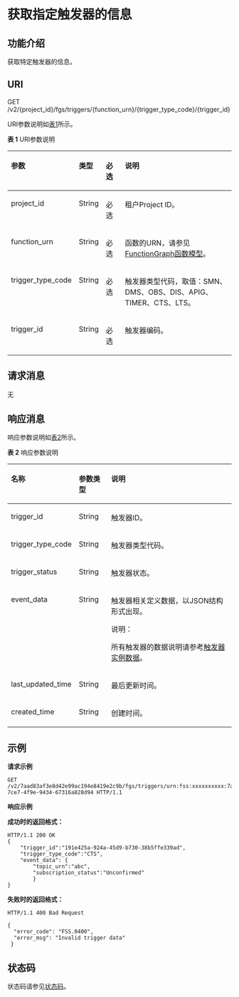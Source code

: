 # 获取指定触发器的信息<a name="ZH-CN_TOPIC_0115410485"></a>

## 功能介绍<a name="section42928880"></a>

获取特定触发器的信息。

## URI<a name="section50815604"></a>

GET /v2/\{project\_id\}/fgs/triggers/\{function\_urn\}/\{trigger\_type\_code\}/\{trigger\_id\}

URI参数说明如[表1](#table9801345604)所示。

**表 1**  URI参数说明

<a name="table9801345604"></a>
<table><thead align="left"><tr id="row28011445507"><th class="cellrowborder" valign="top" width="15%" id="mcps1.2.5.1.1"><p id="p4231125113017"><a name="p4231125113017"></a><a name="p4231125113017"></a>参数</p>
</th>
<th class="cellrowborder" valign="top" width="10%" id="mcps1.2.5.1.2"><p id="p192315518015"><a name="p192315518015"></a><a name="p192315518015"></a>类型</p>
</th>
<th class="cellrowborder" valign="top" width="10%" id="mcps1.2.5.1.3"><p id="p423155114014"><a name="p423155114014"></a><a name="p423155114014"></a>必选</p>
</th>
<th class="cellrowborder" valign="top" width="65%" id="mcps1.2.5.1.4"><p id="p62311351905"><a name="p62311351905"></a><a name="p62311351905"></a>说明</p>
</th>
</tr>
</thead>
<tbody><tr id="row0801645403"><td class="cellrowborder" valign="top" width="15%" headers="mcps1.2.5.1.1 "><p id="p69341855201"><a name="p69341855201"></a><a name="p69341855201"></a>project_id</p>
</td>
<td class="cellrowborder" valign="top" width="10%" headers="mcps1.2.5.1.2 "><p id="p159425551012"><a name="p159425551012"></a><a name="p159425551012"></a>String</p>
</td>
<td class="cellrowborder" valign="top" width="10%" headers="mcps1.2.5.1.3 "><p id="p3942255607"><a name="p3942255607"></a><a name="p3942255607"></a>必选</p>
</td>
<td class="cellrowborder" valign="top" width="65%" headers="mcps1.2.5.1.4 "><p id="p199421551104"><a name="p199421551104"></a><a name="p199421551104"></a>租户Project ID。</p>
</td>
</tr>
<tr id="row10801114516010"><td class="cellrowborder" valign="top" width="15%" headers="mcps1.2.5.1.1 "><p id="p29421550019"><a name="p29421550019"></a><a name="p29421550019"></a>function_urn</p>
</td>
<td class="cellrowborder" valign="top" width="10%" headers="mcps1.2.5.1.2 "><p id="p1994275510020"><a name="p1994275510020"></a><a name="p1994275510020"></a>String</p>
</td>
<td class="cellrowborder" valign="top" width="10%" headers="mcps1.2.5.1.3 "><p id="p1694212551108"><a name="p1694212551108"></a><a name="p1694212551108"></a>必选</p>
</td>
<td class="cellrowborder" valign="top" width="65%" headers="mcps1.2.5.1.4 "><p id="p14949185515014"><a name="p14949185515014"></a><a name="p14949185515014"></a>函数的URN，请参见<a href="FunctionGraph函数模型.md">FunctionGraph函数模型</a>。</p>
</td>
</tr>
<tr id="row198018451708"><td class="cellrowborder" valign="top" width="15%" headers="mcps1.2.5.1.1 "><p id="p12949185514018"><a name="p12949185514018"></a><a name="p12949185514018"></a>trigger_type_code</p>
</td>
<td class="cellrowborder" valign="top" width="10%" headers="mcps1.2.5.1.2 "><p id="p89499554013"><a name="p89499554013"></a><a name="p89499554013"></a>String</p>
</td>
<td class="cellrowborder" valign="top" width="10%" headers="mcps1.2.5.1.3 "><p id="p4949165516014"><a name="p4949165516014"></a><a name="p4949165516014"></a>必选</p>
</td>
<td class="cellrowborder" valign="top" width="65%" headers="mcps1.2.5.1.4 "><p id="p1494935519016"><a name="p1494935519016"></a><a name="p1494935519016"></a>触发器类型代码，取值：SMN、DMS、OBS、DIS、APIG、TIMER、CTS、LTS。</p>
</td>
</tr>
<tr id="row78011451807"><td class="cellrowborder" valign="top" width="15%" headers="mcps1.2.5.1.1 "><p id="p895711551507"><a name="p895711551507"></a><a name="p895711551507"></a>trigger_id</p>
</td>
<td class="cellrowborder" valign="top" width="10%" headers="mcps1.2.5.1.2 "><p id="p199574551503"><a name="p199574551503"></a><a name="p199574551503"></a>String</p>
</td>
<td class="cellrowborder" valign="top" width="10%" headers="mcps1.2.5.1.3 "><p id="p10957195519017"><a name="p10957195519017"></a><a name="p10957195519017"></a>必选</p>
</td>
<td class="cellrowborder" valign="top" width="65%" headers="mcps1.2.5.1.4 "><p id="p119651355507"><a name="p119651355507"></a><a name="p119651355507"></a>触发器编码。</p>
</td>
</tr>
</tbody>
</table>

## 请求消息<a name="section54687260"></a>

无

## 响应消息<a name="section22423296"></a>

响应参数说明如[表2](#table394445163918)所示。    

**表 2**  响应参数说明

<a name="table394445163918"></a>
<table><thead align="left"><tr id="row5944851163912"><th class="cellrowborder" valign="top" width="20%" id="mcps1.2.4.1.1"><p id="p7944165193912"><a name="p7944165193912"></a><a name="p7944165193912"></a>名称</p>
</th>
<th class="cellrowborder" valign="top" width="15%" id="mcps1.2.4.1.2"><p id="p494413519391"><a name="p494413519391"></a><a name="p494413519391"></a>参数类型</p>
</th>
<th class="cellrowborder" valign="top" width="65%" id="mcps1.2.4.1.3"><p id="p159441351193918"><a name="p159441351193918"></a><a name="p159441351193918"></a>说明</p>
</th>
</tr>
</thead>
<tbody><tr id="row656714506269"><td class="cellrowborder" valign="top" width="20%" headers="mcps1.2.4.1.1 "><p id="p897220169325"><a name="p897220169325"></a><a name="p897220169325"></a>trigger_id</p>
</td>
<td class="cellrowborder" valign="top" width="15%" headers="mcps1.2.4.1.2 "><p id="p10200164542217"><a name="p10200164542217"></a><a name="p10200164542217"></a>String</p>
</td>
<td class="cellrowborder" valign="top" width="65%" headers="mcps1.2.4.1.3 "><p id="p3971716113216"><a name="p3971716113216"></a><a name="p3971716113216"></a>触发器ID。</p>
</td>
</tr>
<tr id="row1447114561264"><td class="cellrowborder" valign="top" width="20%" headers="mcps1.2.4.1.1 "><p id="p19701163322"><a name="p19701163322"></a><a name="p19701163322"></a>trigger_type_code</p>
</td>
<td class="cellrowborder" valign="top" width="15%" headers="mcps1.2.4.1.2 "><p id="p182008456225"><a name="p182008456225"></a><a name="p182008456225"></a>String</p>
</td>
<td class="cellrowborder" valign="top" width="65%" headers="mcps1.2.4.1.3 "><p id="p296918163326"><a name="p296918163326"></a><a name="p296918163326"></a>触发器类型代码。</p>
</td>
</tr>
<tr id="row1481912191695"><td class="cellrowborder" valign="top" width="20%" headers="mcps1.2.4.1.1 "><p id="p1282013191495"><a name="p1282013191495"></a><a name="p1282013191495"></a>trigger_status</p>
</td>
<td class="cellrowborder" valign="top" width="15%" headers="mcps1.2.4.1.2 "><p id="p282011191396"><a name="p282011191396"></a><a name="p282011191396"></a>String</p>
</td>
<td class="cellrowborder" valign="top" width="65%" headers="mcps1.2.4.1.3 "><p id="p58201119097"><a name="p58201119097"></a><a name="p58201119097"></a>触发器状态。</p>
</td>
</tr>
<tr id="row171881259182617"><td class="cellrowborder" valign="top" width="20%" headers="mcps1.2.4.1.1 "><p id="p15535100113911"><a name="p15535100113911"></a><a name="p15535100113911"></a>event_data</p>
</td>
<td class="cellrowborder" valign="top" width="15%" headers="mcps1.2.4.1.2 "><p id="p220064511221"><a name="p220064511221"></a><a name="p220064511221"></a>String</p>
</td>
<td class="cellrowborder" valign="top" width="65%" headers="mcps1.2.4.1.3 "><p id="p1596641617325"><a name="p1596641617325"></a><a name="p1596641617325"></a>触发器相关定义数据，以JSON结构形式出现。</p>
<div class="note" id="note18893340141012"><a name="note18893340141012"></a><a name="note18893340141012"></a><span class="notetitle"> 说明： </span><div class="notebody"><p id="p1889474019102"><a name="p1889474019102"></a><a name="p1889474019102"></a>所有触发器的数据说明请参考<a href="函数Trigger-Management触发器模型.md#section196721276373">触发器实例数据</a>。</p>
</div></div>
</td>
</tr>
<tr id="row152771626162720"><td class="cellrowborder" valign="top" width="20%" headers="mcps1.2.4.1.1 "><p id="p19484145112813"><a name="p19484145112813"></a><a name="p19484145112813"></a>last_updated_time</p>
</td>
<td class="cellrowborder" valign="top" width="15%" headers="mcps1.2.4.1.2 "><p id="p420044517221"><a name="p420044517221"></a><a name="p420044517221"></a>String</p>
</td>
<td class="cellrowborder" valign="top" width="65%" headers="mcps1.2.4.1.3 "><p id="p206041542154210"><a name="p206041542154210"></a><a name="p206041542154210"></a>最后更新时间。</p>
</td>
</tr>
<tr id="row143501123142714"><td class="cellrowborder" valign="top" width="20%" headers="mcps1.2.4.1.1 "><p id="p16454055789"><a name="p16454055789"></a><a name="p16454055789"></a>created_time</p>
</td>
<td class="cellrowborder" valign="top" width="15%" headers="mcps1.2.4.1.2 "><p id="p9960161643210"><a name="p9960161643210"></a><a name="p9960161643210"></a>String</p>
</td>
<td class="cellrowborder" valign="top" width="65%" headers="mcps1.2.4.1.3 "><p id="p1086517578428"><a name="p1086517578428"></a><a name="p1086517578428"></a>创建时间。</p>
</td>
</tr>
</tbody>
</table>

## 示例<a name="section1861796172216"></a>

**请求示例**

```
GET /v2/7aad83af3e8d42e99ac194e8419e2c9b/fgs/triggers/urn:fss:xxxxxxxxxx:7aad83af3e8d42e99ac194e8419e2c9b:function:default:test:latest/CTS/f4748d95-7ce7-4f9e-9434-67316a828d94 HTTP/1.1
```

**响应示例**

**成功时的返回格式：**

```
HTTP/1.1 200 OK 
{ 
    "trigger_id":"191e425a-924a-45d9-b730-38b5ffe339ad", 
    "trigger_type_code":"CTS", 
    "event_data": { 
        "topic_urn":"abc", 
        "subscription_status":"Unconfirmed" 
        }
}
```

**失败时的返回格式：**

```
HTTP/1.1 400 Bad Request 

{ 
  "error_code": "FSS.0400", 
  "error_msg": "Invalid trigger data" 
 }
```

## 状态码<a name="section483072"></a>

状态码请参见[状态码](状态码.md)。

